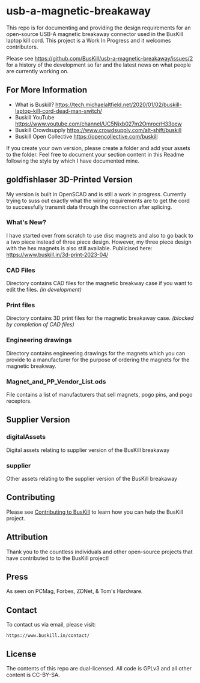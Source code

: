 # usb-a-magnetic-breakaway

This repo is for documenting and providing the design requirements for an open-source USB-A magnetic breakaway connector used in the BusKill laptop kill cord. This project is a Work In Progress and it welcomes contributors. 

Please see https://github.com/BusKill/usb-a-magnetic-breakaway/issues/2 for a history of the development so far and the latest news on what people are currently working on. 

## For More Information

* What is Buskill? https://tech.michaelaltfield.net/2020/01/02/buskill-laptop-kill-cord-dead-man-switch/
* Buskill YouTube https://www.youtube.com/channel/UC5Njxb027m2OmrocrH33oew
* Buskill Crowdsupply https://www.crowdsupply.com/alt-shift/buskill
* Buskill Open Collective https://opencollective.com/buskill

If you create your own version, please create a folder and add your assets to the folder. Feel free to document your section content in this Readme following the style by which I have documented mine.

## goldfishlaser 3D-Printed Version

My version is built in OpenSCAD and is still a work in progress. Currently trying to suss out exactly what the wiring requirements are to get the cord to successfully transmit data through the connection after splicing.

###  What's New?

I have started over from scratch to use disc magnets and also to go back to a two piece instead of three piece design. However, my three piece design with the hex magnets is also still available. Publicised here: https://www.buskill.in/3d-print-2023-04/

### CAD Files

Directory contains CAD files for the magnetic breakway case if you want to edit the files. *(in development)*

### Print files

Directory contains 3D print files for the magnetic breakaway case. *(blocked by completion of CAD files)*

### Engineering drawings

Directory contains engineering drawings for the magnets which you can provide to a manufacturer for the purpose of ordering the magnets for the magnetic breakway.

### Magnet_and_PP_Vendor_List.ods

File contains a list of manufacturers that sell magnets, pogo pins, and pogo receptors. 

## Supplier Version

### digitalAssets

Digital assets relating to supplier version of the BusKill breakaway

### supplier

Other assets relating to the supplier version of the BusKill breakaway

## Contributing

Please see [Contributing to BusKill](https://docs.buskill.in/buskill-app/en/stable/contributing.html) to learn how you can help the BusKill project.

## Attribution

Thank you to the countless individuals and other open-source projects that have contributed to to the BusKill project!

## Press

As seen on PCMag, Forbes, ZDNet, & Tom's Hardware.

## Contact

To contact us via email, please visit:

    https://www.buskill.in/contact/

## License

The contents of this repo are dual-licensed. All code is GPLv3 and all other content is CC-BY-SA.



